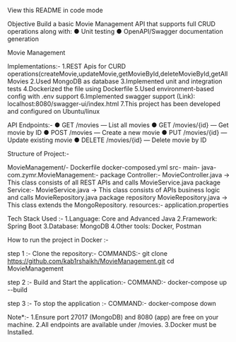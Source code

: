 View this README in code mode

Objective
Build a basic Movie Management API that supports full CRUD operations along with:
● Unit testing
● OpenAPI/Swagger documentation generation

Movie Management

Implementations:-
 1.REST Apis for CURD operations(createMovie,updateMovie,getMovieById,deleteMovieById,getAllMovies
 2.Used MongoDB as database
 3.Implemented unit and integration tests
 4.Dockerized the file using Dockerfile
 5.Used environment-based config with .env support
 6.Implemented swagger support (Link): localhost:8080/swagger-ui/index.html
 7.This project has been developed and configured on Ubuntu/linux

API Endpoints:-
  ● GET /movies — List all movies
  ● GET /movies/{id} — Get movie by ID
  ● POST /movies — Create a new movie
  ● PUT /movies/{id} — Update existing movie
  ● DELETE /movies/{id} — Delete movie by ID


Structure of Project:-

MovieManagement/-
Dockerfile
docker-composed.yml
  src-
    main-
      java-
        com.zymr.MovieManagement:-
          package Controller:-
            MovieController.java -> This class consists of all REST APIs and calls MovieService.java
          package Service:-
            MovieService.java -> This class consists of APIs business logic and calls MovieRepository.java
          package repository
            MovieRepository.java -> This class extends the MongoRepository.
        resources:-
          application.properties
  
  

Tech Stack Used :- 
  1.Language: Core and Advanced Java
  2.Framework: Spring Boot
  3.Database: MongoDB
  4.Other tools: Docker, Postman



How to run the project in Docker :-

step 1 :- Clone the repository:-
          COMMANDS:-
            git clone https://github.com/kab1rshaikh/MovieManagement.git
            cd MovieManagement

step 2 :- Build and Start the application:-
          COMMAND:- docker-compose up --build

step 3 :- To stop the application :-
          COMMAND:- docker-compose down



Note*:-
  1.Ensure port 27017 (MongoDB) and 8080 (app) are free on your machine.
  2.All endpoints are available under /movies.
  3.Docker must be Installed.

          


